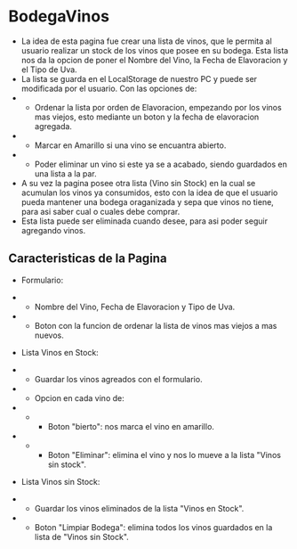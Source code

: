 # BodegaVinos

- La idea de esta pagina fue crear una lista de vinos, que le permita al usuario realizar un stock de los vinos que posee en su bodega. Esta lista nos da la opcion de poner el Nombre del Vino, la Fecha de Elavoracion y el Tipo de Uva.
- La lista se guarda en el LocalStorage de nuestro PC y puede ser modificada por el usuario. Con las opciones de:
- - Ordenar la lista por orden de Elavoracion, empezando por los vinos mas viejos, esto mediante un boton y la fecha de elavoracion agregada.
- - Marcar en Amarillo si una vino se encuantra abierto.
- - Poder eliminar un vino si este ya se a acabado, siendo guardados en una lista a la par.
- A su vez la pagina posee otra lista (Vino sin Stock) en la cual se acumulan los vinos ya consumidos, esto con la idea de que el usuario pueda mantener una bodega oraganizada y sepa que vinos no tiene, para asi saber cual o cuales debe comprar.
- Esta lista puede ser eliminada cuando desee, para asi poder seguir agregando vinos.

## Caracteristicas de la Pagina

- Formulario:
- - Nombre del Vino, Fecha de Elavoracion y Tipo de Uva.
- - Boton con la funcion de ordenar la lista de vinos mas viejos a mas nuevos.

- Lista Vinos en Stock:
- - Guardar los vinos agreados con el formulario.
- - Opcion en cada vino de: 
- - - Boton "bierto": nos marca el vino en amarillo.
- - - Boton "Eliminar": elimina el vino y nos lo mueve a la lista "Vinos sin stock".

- Lista Vinos sin Stock:
- - Guardar los vinos eliminados de la lista "Vinos en Stock".
- - Boton "Limpiar Bodega": elimina todos los vinos guardados en la lista de "Vinos sin Stock".
